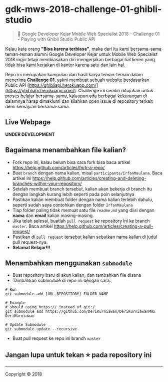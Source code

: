 # gdk-mws-2018-challenge-01-ghibli-studio

> 👾 Google Developer Kejar Mobile Web Specialist 2018 - Challenge 01 - Playing with Ghibli Studio Public API

Kalau kata orang **"Bisa karena terbiasa"**, maka dari itu kami bersama-sama teman-teman alumni Google Developer Kejar untuk Mobile Web Specialist 2018 ingin tetap membiasakan diri mengerjakan berbagai hal keren yang tidak bisa kami kerjakan di kantor karena satu dan lain hal.

Repo ini merupakan kumpulan dari hasil karya teman-teman dalam menerima **Challenge 01**, yakni membuat sebuah website berdasarkan Public API [https://ghibliapi.herokuapp.com/](https://ghibliapi.herokuapp.com/). Challenge ini sendiri ditujukan untuk proses belajar bersama-sama, kalaupun ada berbagai kekurangan di dalamnya harap dimaklumi dan silahkan open issue di repository terkait demi kemajuan bersama-sama.

## Live Webpage

**UNDER DEVELOPMENT**

## Bagaimana menambahkan file kalian?

+ Fork repo ini, kalau belum bisa cara fork bisa baca artikel https://help.github.com/articles/fork-a-repo/
+ Buat `branch` dengan nama kalian, misal `participants/IrfanMaulana`. Baca artikel ini https://help.github.com/articles/creating-and-deleting-branches-within-your-repository/
+ Setelah membuat branch tersebut, kalian akan bekerja di branch itu dengan langkah kurang lebih seperti pada poin selanjutnya
+ Pastikan kalian membuat folder dengan nama kalian terlebih dahulu, seperti sudah saya contohkan dengan folder `IrfanMaulana`
+ Tiap folder paling tidak memuat satu file `readme.md` yang diisi dengan **nama** dan **email** kalian masing-masing.
+ Jika telah selesai, buatlah `pull request` ke repository ini ke branch `master`. Baca artikel https://help.github.com/articles/creating-a-pull-request/ 
+ Pastikan di `pull request` tersebut kalian sebutkan nama kalian di judul pull request-nya.
+ **Selamat Belajar!!!**

## Menambahkan menggunakan `submodule`

+ Buat repository baru di akun kalian, dan tambahkan file disana
+ Tambahkan submodule di repo ini dengan cara:

```shell
# Run
git submodule add [URL_REPOSITORY] FOLDER_NAME

# Example
# should using https:// instead of git:/
git submodule add https://github.com/DeriKurniawan/DeriKurniawanMWS DeriKurniawan

# Update Submodule
git submodule update --recursive
```

+ Buat pull request ke repo ini branch `master`

## Jangan lupa untuk tekan ⭐ pada repository ini


--------

Copyright © 2018
